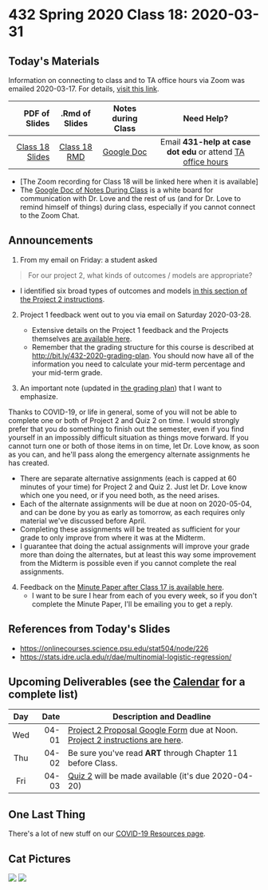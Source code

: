 # 432 Spring 2020 Class 18: 2020-03-31

## Today's Materials

Information on connecting to class and to TA office hours via Zoom was emailed 2020-03-17. For details, [visit this link](https://github.com/THOMASELOVE/2020-432/blob/master/zoom.md). 

PDF of Slides | .Rmd of Slides | Notes during Class | Need Help? 
------------: | :------------------: | :---------------------------: | :------------------------:
[Class 18 Slides](https://github.com/THOMASELOVE/2020-432/blob/master/classes/class18/432_2020_slides18.pdf) | [Class 18 RMD](https://github.com/THOMASELOVE/2020-432/blob/master/classes/class18/432_2020_slides18.Rmd) | [Google Doc](https://docs.google.com/document/d/1VpnXK654mVLJKMnbxMyhvLSEaOwyZhO2itaMf1a3N4U/edit?usp=sharing) | Email **431-help at case dot edu** or attend [TA office hours](https://github.com/THOMASELOVE/2020-432/blob/master/calendar.md#ta-office-hours)

- [The Zoom recording for Class 18 will be linked here when it is available]
- The [Google Doc of Notes During Class](https://docs.google.com/document/d/1VpnXK654mVLJKMnbxMyhvLSEaOwyZhO2itaMf1a3N4U/edit?usp=sharing) is a white board for communication with Dr. Love and the rest of us (and for Dr. Love to remind himself of things) during class, especially if you cannot connect to the Zoom Chat.

## Announcements

1. From my email on Friday: a student asked

> For our project 2, what kinds of outcomes / models are appropriate?

- I identified six broad types of outcomes and models [in this section of the Project 2 instructions](https://github.com/THOMASELOVE/2020-432/blob/master/projects/project2/README.md#what-kinds-of-outcomesmodels-are-appropriate-for-project-2).

2. Project 1 feedback went out to you via email on Saturday 2020-03-28.
    - Extensive details on the Project 1 feedback and the Projects themselves [are available here](https://github.com/THOMASELOVE/2020-432/blob/master/projects/project1/feedback/details.md).
    - Remember that the grading structure for this course is described at http://bit.ly/432-2020-grading-plan. You should now have all of the information you need to calculate your mid-term percentage and your mid-term grade.

3. An important note (updated in [the grading plan](http://bit.ly/432-2020-grading-plan)) that I want to emphasize.

Thanks to COVID-19, or life in general, some of you will not be able to complete one or both of Project 2 and Quiz 2 on time. I would strongly prefer that you do something to finish out the semester, even if you find yourself in an impossibly difficult situation as things move forward. If you cannot turn one or both of those items in on time, let Dr. Love know, as soon as you can, and he'll pass along the emergency alternate assignments he has created. 

- There are separate alternative assignments (each is capped at 60 minutes of your time) for Project 2 and Quiz 2. Just let Dr. Love know which one you need, or if you need both, as the need arises. 
- Each of the alternate assignments will be due at noon on 2020-05-04, and can be done by you as early as tomorrow, as each requires only material we've discussed before April.
- Completing these assignments will be treated as sufficient for your grade to only improve from where it was at the Midterm.
- I guarantee that doing the actual assignments will improve your grade more than doing the alternates, but at least this way some improvement from the Midterm is possible even if you cannot complete the real assignments.

4. Feedback on the [Minute Paper after Class 17 is available here](http://bit.ly/432-2020-minute-17-feedback).
    - I want to be sure I hear from each of you every week, so if you don't complete the Minute Paper, I'll be emailing you to get a reply.

## References from Today's Slides

- https://onlinecourses.science.psu.edu/stat504/node/226
- https://stats.idre.ucla.edu/r/dae/multinomial-logistic-regression/

## Upcoming Deliverables (see the [Calendar](https://github.com/THOMASELOVE/2020-432/blob/master/calendar.md) for a complete list)

Day | Date  | Description and Deadline
:--: | ----: | ----------------------------------------------------------------------------------------------
Wed | 04-01 | [Project 2 Proposal Google Form](http://bit.ly/432-2020-project2-proposal-form) due at Noon. [Project 2 instructions are here](https://github.com/THOMASELOVE/2020-432/tree/master/projects/project2).
Thu | 04-02 | Be sure you've read **ART** through Chapter 11 before Class.
Fri | 04-03 | [Quiz 2](https://github.com/THOMASELOVE/2020-432/tree/master/quizzes/quiz2) will be made available (it's due 2020-04-20)

## One Last Thing

There's a lot of new stuff on our [COVID-19 Resources page](https://github.com/THOMASELOVE/2020-432/blob/master/covid19resources.md).

## Cat Pictures

![](https://github.com/THOMASELOVE/2020-432/blob/master/classes/class18/alexander.jpg)
![](https://github.com/THOMASELOVE/2020-432/blob/master/classes/class18/fuzzington.jpg)

